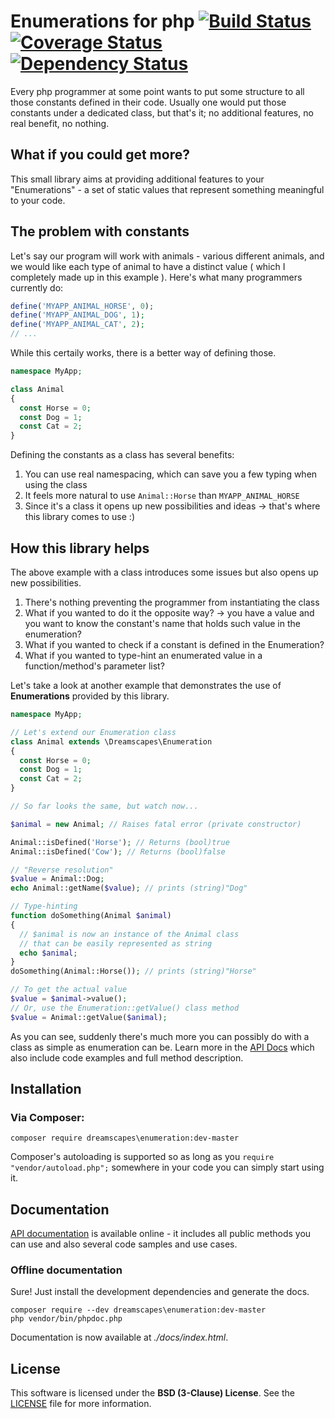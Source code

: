 # Enumerations for php [![Build Status](https://api.travis-ci.org/Dreamscapes/Enumeration.png)](https://travis-ci.org/Dreamscapes/Enumeration) [![Coverage Status](https://img.shields.io/coveralls/Dreamscapes/Enumeration.svg)](https://coveralls.io/r/Dreamscapes/Enumeration?branch=develop) [![Dependency Status](https://gemnasium.com/Dreamscapes/Enumeration.png)](https://gemnasium.com/Dreamscapes/Enumeration)

Every php programmer at some point wants to put some structure to all those constants defined in their code. Usually one would put those constants under a dedicated class, but that's it; no additional features, no real benefit, no nothing.

## What if you could get more?

This small library aims at providing additional features to your "Enumerations" - a set of static values that represent something meaningful to your code.

## The problem with constants

Let's say our program will work with animals - various different animals, and we would like each type of animal to have a distinct value ( which I completely made up in this example ). Here's what many programmers currently do:

```php
define('MYAPP_ANIMAL_HORSE', 0);
define('MYAPP_ANIMAL_DOG', 1);
define('MYAPP_ANIMAL_CAT', 2);
// ...
```

While this certaily works, there is a better way of defining those.

```php
namespace MyApp;

class Animal
{
  const Horse = 0;
  const Dog = 1;
  const Cat = 2;
}
```

Defining the constants as a class has several benefits:

1. You can use real namespacing, which can save you a few typing when using the class
2. It feels more natural to use `Animal::Horse` than `MYAPP_ANIMAL_HORSE`
3. Since it's a class it opens up new possibilities and ideas -> that's where this library comes to use :)

## How this library helps

The above example with a class introduces some issues but also opens up new possibilities.

1. There's nothing preventing the programmer from instantiating the class
2. What if you wanted to do it the opposite way? -> you have a value and you want to know the constant's name that holds such value in the enumeration?
3. What if you wanted to check if a constant is defined in the Enumeration?
4. What if you wanted to type-hint an enumerated value in a function/method's parameter list?

Let's take a look at another example that demonstrates the use of **Enumerations** provided by this library.

```php
namespace MyApp;

// Let's extend our Enumeration class
class Animal extends \Dreamscapes\Enumeration
{
  const Horse = 0;
  const Dog = 1;
  const Cat = 2;
}

// So far looks the same, but watch now...

$animal = new Animal; // Raises fatal error (private constructor)

Animal::isDefined('Horse'); // Returns (bool)true
Animal::isDefined('Cow'); // Returns (bool)false

// "Reverse resolution"
$value = Animal::Dog;
echo Animal::getName($value); // prints (string)"Dog"

// Type-hinting
function doSomething(Animal $animal)
{
  // $animal is now an instance of the Animal class
  // that can be easily represented as string
  echo $animal;
}
doSomething(Animal::Horse()); // prints (string)"Horse"

// To get the actual value
$value = $animal->value();
// Or, use the Enumeration::getValue() class method
$value = Animal::getValue($animal);
```

As you can see, suddenly there's much more you can possibly do with a class as simple as enumeration can be. Learn more in the [API Docs](http://dreamscapes.github.io/Enumeration/docs) which also include code examples and full method description.

## Installation

### Via Composer:

`composer require dreamscapes\enumeration:dev-master`

Composer's autoloading is supported so as long as you `require "vendor/autoload.php";` somewhere in your code you can simply start using it.

## Documentation

[API documentation](http://dreamscapes.github.io/Enumeration/docs) is available online - it includes all public methods you can use and also several code samples and use cases.

### Offline documentation

Sure! Just install the development dependencies and generate the docs.

```
composer require --dev dreamscapes\enumeration:dev-master
php vendor/bin/phpdoc.php
```

Documentation is now available at *./docs/index.html*.

## License

This software is licensed under the **BSD (3-Clause) License**. See the [LICENSE](LICENSE) file for more information.
